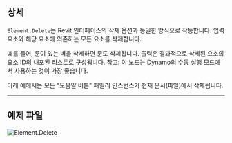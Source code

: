 ## 상세
`Element.Delete`는 Revit 인터페이스의 삭제 옵션과 동일한 방식으로 작동합니다. 입력 요소와 해당 요소에 의존하는 모든 요소를 삭제합니다.

예를 들어, 문이 있는 벽을 삭제하면 문도 삭제됩니다. 출력은 결과적으로 삭제된 요소의 요소 ID의 내포된 리스트로 구성됩니다. 참고: 이 노드는 Dynamo의 수동 실행 모드에서 사용하는 것이 가장 좋습니다.

아래 예에서는 모든 "도움말 버튼" 패밀리 인스턴스가 현재 문서(파일)에서 삭제됩니다.
___
## 예제 파일

![Element.Delete](./Revit.Elements.Element.Delete_img.jpg)
